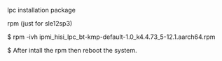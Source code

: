 lpc installation package

rpm (just for sle12sp3)

$ rpm -ivh ipmi_hisi_lpc_bt-kmp-default-1.0_k4.4.73_5-12.1.aarch64.rpm

$ After intall the rpm then reboot the system.

